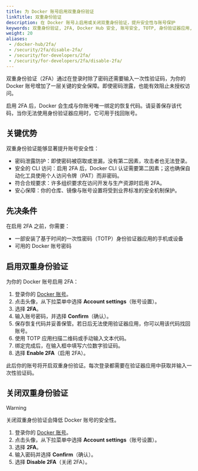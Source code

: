 ```yaml
---
title: 为 Docker 账号启用双重身份验证
linkTitle: 双重身份验证
description: 在 Docker 账号上启用或关闭双重身份验证，提升安全性与账号保护
keywords: 双重身份验证, 2FA, Docker Hub 安全, 账号安全, TOTP, 身份验证器应用, 关闭 2FA
weight: 20
aliases:
 - /docker-hub/2fa/
 - /security/2fa/disable-2fa/
 - /security/for-developers/2fa/
 - /security/for-developers/2fa/disable-2fa/
---
```


双重身份验证（2FA）通过在登录时除了密码还需要输入一次性验证码，为你的 Docker 账号增加了一层关键的安全保障。即使密码泄露，也能有效阻止未授权访问。

启用 2FA 后，Docker 会生成与你账号唯一绑定的恢复代码。请妥善保存该代码，当你无法使用身份验证器应用时，它可用于找回账号。

## 关键优势

双重身份验证能够显著提升账号安全性：

- 密码泄露防护：即使密码被窃取或泄漏，没有第二因素，攻击者也无法登录。
- 安全的 CLI 访问：启用 2FA 后，Docker CLI 认证需要第二因素；这也确保自动化工具使用个人访问令牌（PAT）而非密码。
- 符合合规要求：许多组织要求在访问开发与生产资源时启用 2FA。
- 安心保障：你的仓库、镜像与账号设置将受到业界标准的安全机制保护。

## 先决条件

在启用 2FA 之前，你需要：

- 一部安装了基于时间的一次性密码（TOTP）身份验证器应用的手机或设备
- 可用的 Docker 账号密码

## 启用双重身份验证

为你的 Docker 账号启用 2FA：

1. 登录你的 [Docker 账号](https://app.docker.com/login)。
1. 点击头像，从下拉菜单中选择 **Account settings**（账号设置）。
1. 选择 **2FA**。
1. 输入账号密码，并选择 **Confirm**（确认）。
1. 保存恢复代码并妥善保管。若日后无法使用验证器应用，你可以用该代码找回账号。
1. 使用 TOTP 应用扫描二维码或手动输入文本代码。
1. 绑定完成后，在输入框中填写六位数字验证码。
1. 选择 **Enable 2FA**（启用 2FA）。

此后你的账号将开启双重身份验证。每次登录都需要在验证器应用中获取并输入一次性验证码。

## 关闭双重身份验证

> [!WARNING]
>
> 关闭双重身份验证会降低 Docker 账号的安全性。

1. 登录你的 [Docker 账号](https://app.docker.com/login)。
2. 点击头像，从下拉菜单中选择 **Account settings**（账号设置）。
3. 选择 **2FA**。
4. 输入密码并选择 **Confirm**（确认）。
5. 选择 **Disable 2FA**（关闭 2FA）。
